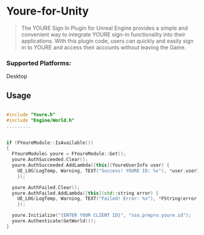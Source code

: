 # Youre-for-Unity

> The YOURE Sign In Plugin for Unreal Engine provides a simple and convenient way to integrate YOURE sign-in functionality into their applications. With this plugin code, users can quickly and easily sign in to YOURE and access their accounts without leaving the Game.


### Supported Platforms: 
Desktop



## Usage

```c++

#include "Youre.h"
#include "Engine/World.h"
.........
  

if (FYoureModule::IsAvailable())
{
  FYoureModule& youre = FYoureModule::Get();
  youre.AuthSucceeded.Clear();
  youre.AuthSucceeded.AddLambda([this](YoureUserInfo user) {
    UE_LOG(LogTemp, Warning, TEXT("Success! YOURE ID: %s"), *user.userId);
    });

  youre.AuthFailed.Clear();
  youre.AuthFailed.AddLambda([this](std::string error) {
    UE_LOG(LogTemp, Warning, TEXT("Failed! Error: %s"), *FString(error.c_str()));
    });

  youre.Initialize("{ENTER YOUR CLIENT ID}", "sso.prepro.youre.id");
  youre.Authenticate(GetWorld());
}
```

